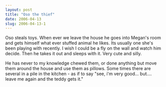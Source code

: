 ```yaml
---
layout: post
title: "Oso the thief"
date: 2006-04-13
slug: 2006-04-13-1
---
```


Oso steals toys.  When ever we leave the house he goes into Megan&apos;s room and gets himself what ever stuffed animal he likes.  Its usually one she&apos;s been playing with recently.  I wish I could be a fly on the wall and watch him decide.  Then he takes it out and sleeps with it.  Very cute and silly.

He has never to my knowledge chewed them, or done anything but move them around the house and use them as pillows.  Some times there are several in a pile in the kitchen - as if to say &quot;see, i&apos;m very good... but.... leave me again and the teddy gets it.&quot;
